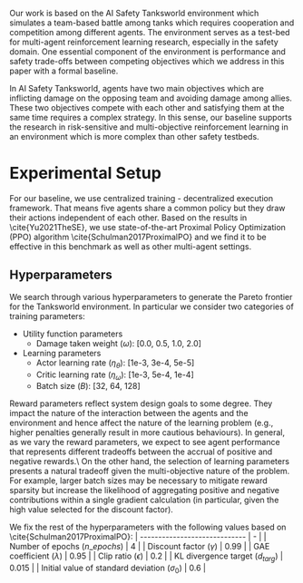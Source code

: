 Our work is based on the AI Safety Tanksworld environment which simulates a team-based battle among tanks which requires cooperation and competition among different agents. The environment serves as a test-bed for multi-agent reinforcement learning research, especially in the safety domain. One essential component of the environment is performance and safety trade-offs between competing objectives which we address in this paper with a formal baseline.

In AI Safety Tanksworld, agents have two main objectives which are inflicting damage on the opposing team and avoiding damage among allies. These two objectives compete with each other and satisfying them at the same time requires a complex strategy. In this sense, our baseline supports the research in risk-sensitive and multi-objective reinforcement learning in an environment which is more complex than other safety testbeds.

# Experimental Setup
For our baseline, we use centralized training - decentralized execution framework. That means five agents share a common policy but they draw their actions independent of each other. Based on the results in \cite{Yu2021TheSE}, we use state-of-the-art Proximal Policy Optimization (PPO) algorithm \cite{Schulman2017ProximalPO} and we find it to be effective in this benchmark as well as other multi-agent settings.
## Hyperparameters
We search through various hyperparameters to generate the Pareto frontier for the Tanksworld environment. In particular we consider two categories of training parameters:

- Utility function parameters
    - Damage taken weight ($\omega$): [0.0, 0.5, 1.0, 2.0]
- Learning parameters
    - Actor learning rate ($\eta_\theta$): [1e-3, 3e-4, 5e-5]
    - Critic learning rate ($\eta_\omega$): [1e-3, 5e-4, 1e-4]
    - Batch size ($B$): [32, 64, 128]

Reward parameters reflect system design goals to some degree. They impact the nature of the interaction between the agents and the environment and hence affect the nature of the learning problem (e.g., higher penalties generally result in more cautious behaviours). In general, as we vary the reward parameters, we expect to see agent performance that represents different tradeoffs between the accrual of positive and negative rewards.\\
On the other hand, the selection of learning parameters presents a natural tradeoff given the multi-objective nature of the problem. For example, larger batch sizes may be necessary to mitigate reward sparsity but increase the likelihood of aggregating positive and negative contributions within a single gradient calculation (in particular, given the high value selected for the discount factor).

We fix the rest of the hyperparameters with the following values based on \cite{Schulman2017ProximalPO}: 
| -----------------------------                    | -     |
| Number of epochs ($n\_epochs$)                   | 4     |
| Discount factor ($\gamma$)                       | 0.99  |
| GAE coefficient ($\lambda$)                      | 0.95  |
| Clip ratio ($\epsilon$)                          | 0.2   |
| KL divergence target ($d_{targ}$)                | 0.015 |
| Initial value of standard deviation ($\sigma_0$) | 0.6   |
